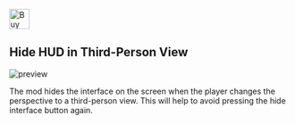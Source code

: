 <a href='https://ko-fi.com/X8X71FI3YO' target='_blank'><img height='36' style='border:0px;height:36px;' src='https://i.postimg.cc/SQ5ZLKg5/support-me-on-kofi-beige.png' border='0' alt='Buy Me a Coffee at ko-fi.com' /></a>

## Hide HUD in Third-Person View

![preview](https://cdn.modrinth.com/data/L2FnkRE2/images/2c98ef1159329e32a0a83603bd23ac791f616556.gif)

The mod hides the interface on the screen when the player changes the perspective to a third-person view. This will help to avoid pressing the hide interface button again.
